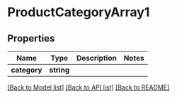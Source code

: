 # ProductCategoryArray1

## Properties
Name | Type | Description | Notes
------------ | ------------- | ------------- | -------------
**category** | **string** |  | 

[[Back to Model list]](../../README.md#documentation-for-models) [[Back to API list]](../../README.md#documentation-for-api-endpoints) [[Back to README]](../../README.md)

